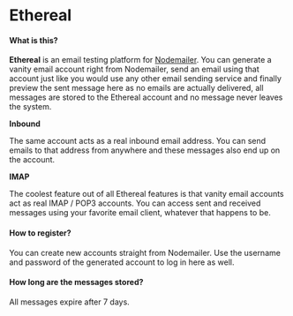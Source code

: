 # Ethereal

#### What is this?

**Ethereal** is an email testing platform for [Nodemailer](https://nodemailer.com/). You can generate a vanity email account right from Nodemailer, send an email using that account just like you would use any other email sending service and finally preview the sent message here as no emails are actually delivered, all messages are stored to the Ethereal account and no message never leaves the system.

**Inbound**

The same account acts as a real inbound email address. You can send emails to that address from anywhere and these messages also end up on the account.

**IMAP**

The coolest feature out of all Ethereal features is that vanity email accounts act as real IMAP / POP3 accounts. You can access sent and received messages using your favorite email client, whatever that happens to be.

#### How to register?

You can create new accounts straight from Nodemailer. Use the username and password of the generated account to log in here as well.

#### How long are the messages stored?

All messages expire after 7 days.
